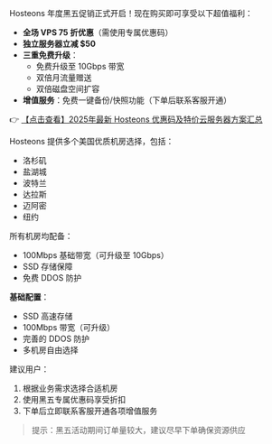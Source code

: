 

Hosteons 年度黑五促销正式开启！现在购买即可享受以下超值福利：

- **全场 VPS 75 折优惠**（需使用专属优惠码）
- **独立服务器立减 $50**
- **三重免费升级**：
  - 免费升级至 10Gbps 带宽
  - 双倍月流量赠送
  - 双倍磁盘空间扩容
- **增值服务**：免费一键备份/快照功能（下单后联系客服开通）

👉 [【点击查看】2025年最新 Hosteons 优惠码及特价云服务器方案汇总](https://bit.ly/hosteons)


Hosteons 提供多个美国优质机房选择，包括：
- 洛杉矶
- 盐湖城
- 波特兰
- 达拉斯
- 迈阿密
- 纽约

所有机房均配备：
- 100Mbps 基础带宽（可升级至 10Gbps）
- SSD 存储保障
- 免费 DDOS 防护


**基础配置**：
- SSD 高速存储
- 100Mbps 带宽（可升级）
- 完善的 DDOS 防护
- 多机房自由选择


建议用户：
1. 根据业务需求选择合适机房
2. 使用黑五专属优惠码享受折扣
3. 下单后立即联系客服开通各项增值服务

> 提示：黑五活动期间订单量较大，建议尽早下单确保资源供应
